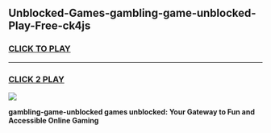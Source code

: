 
## Unblocked-Games-gambling-game-unblocked-Play-Free-ck4js
<h3>
<a href="https://premium76.site?title=gambling-game-unblocked&ref=18A">CLICK TO PLAY</a></h3>
<hr>

<h3>
<a href="https://premium76.site?title=gambling-game-unblocked&ref=18A">CLICK 2 PLAY</a>
  
</h3>

<a href="https://premium76.site?title=gambling-game-unblocked&ref=18A"><img src="https://clearcache.store/games.png"></a>


**gambling-game-unblocked games unblocked: Your Gateway to Fun and Accessible Online Gaming**
